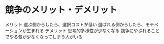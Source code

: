 # 競争のメリット・デメリット
 メリット
  選ぶ側からしたら、選択コストが低い
  選ばれる側からしたら、モチベーションが生まれる
 デメリット
  思考的多様性が少なくなる
  競争にやぶれることでやる気が少なくなってしまう人がいる
